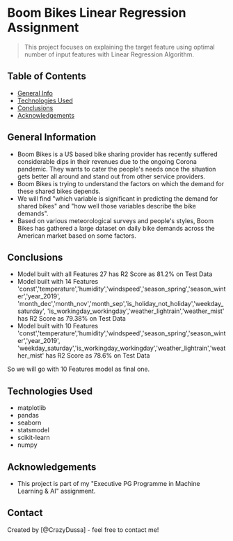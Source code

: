 # Boom Bikes Linear Regression Assignment
> This project focuses on explaining the target feature using optimal number of input features with Linear Regression Algorithm.


## Table of Contents
* [General Info](#general-information)
* [Technologies Used](#technologies-used)
* [Conclusions](#conclusions)
* [Acknowledgements](#acknowledgements)

<!-- You can include any other section that is pertinent to your problem -->

## General Information
- Boom Bikes is a US based bike sharing provider has recently suffered considerable dips in their revenues due to the ongoing Corona pandemic. They wants to cater the people's needs once the situation gets better all around and stand out from other service providers.
- Boom Bikes is trying to understand the factors on which the demand for these shared bikes depends.
- We will find "which variable is significant in predicting the demand for shared bikes" and "how well those variables describe the bike demands".
- Based on various meteorological surveys and people's styles, Boom Bikes has gathered a large dataset on daily bike demands across the American market based on some factors. 

<!-- You don't have to answer all the questions - just the ones relevant to your project. -->

## Conclusions
- Model built with all Features 27 has R2 Score as 81.2% on Test Data
- Model built with 14 Features 
  'const','temperature','humidity','windspeed','season_spring','season_winter','year_2019',
  'month_dec','month_nov','month_sep','is_holiday_not_holiday','weekday_saturday',
  'is_workingday_workingday','weather_lightrain','weather_mist'
  has R2 Score as 79.38% on Test Data
- Model built with 10 Features  
  'const','temperature','humidity','windspeed','season_spring','season_winter','year_2019',
  'weekday_saturday','is_workingday_workingday','weather_lightrain','weather_mist'
  has R2 Score as 78.6% on Test Data
  
So we will go with 10 Features model as final one.

<!-- You don't have to answer all the questions - just the ones relevant to your project. -->


## Technologies Used
- matplotlib
- pandas
- seaborn
- statsmodel
- scikit-learn
- numpy

<!-- As the libraries versions keep on changing, it is recommended to mention the version of library used in this project -->

## Acknowledgements
- This project is part of my "Executive PG Programme in Machine Learning & AI" assignment.


## Contact
Created by [@CrazyDussa] - feel free to contact me!


<!-- Optional -->
<!-- ## License -->
<!-- This project is open source and available under the [... License](). -->

<!-- You don't have to include all sections - just the one's relevant to your project -->

